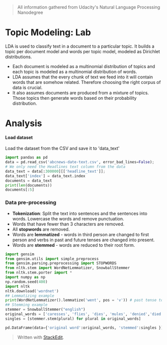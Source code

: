 > All information gathered from Udacity's Natural Language Processing Nanodegree

# Topic Modeling: Lab

LDA is used to classify text in a document to a particular topic. It builds a topic per document model and words per topic model, modeled as Dirichlet distributions.

-   Each document is modeled as a multinomial distribution of topics and each topic is modeled as a multinomial distribution of words.
-   LDA assumes that the every chunk of text we feed into it will contain words that are somehow related. Therefore choosing the right corpus of data is crucial.
-   It also assumes documents are produced from a mixture of topics. Those topics then generate words based on their probability distribution.

# Analysis

#### Load dataset

Load the dataset from the CSV and save it to 'data_text'

```python
import pandas as pd
data = pd.read_csv('abcnews-date-text.csv', error_bad_lines=False);
# We only need the Headlines text column from the data
data_text = data[:300000][['headline_text']];
data_text['index'] = data_text.index
documents = data_text
print(len(documents))
documents[:5]
```
### Data pre-processing

-   **Tokenization**: Split the text into sentences and the sentences into words. Lowercase the words and remove punctuation.
-   Words that have fewer than 3 characters are removed.
-   All  **stopwords**  are removed.
-   Words are  **lemmatized**  - words in third person are changed to first person and verbs in past and future tenses are changed into present.
-   Words are  **stemmed**  - words are reduced to their root form.
```python
import gensim
from gensim.utils import simple_preprocess
from gensim.parsing.preprocessing import STOPWORDS
from nltk.stem import WordNetLemmatizer, SnowballStemmer
from nltk.stem.porter import *
import numpy as np
np.random.seed(400)
import nltk
nltk.download('wordnet')
## Lemmatizing example
print(WordNetLemmatizer().lemmatize('went', pos = 'v')) # past tense to present tense
## Stemming example
stemmer = SnowballStemmer("english")
original_words = ['caresses', 'flies', 'dies', 'mules', 'denied','died', 'agreed', 'owned', 'humbled', 'sized','meeting', 'stating', 'siezing', 'itemization','sensational', 'traditional', 'reference', 'colonizer','plotted']
singles = [stemmer.stem(plural) for plural in original_words]

pd.DataFrame(data={'original word':original_words, 'stemmed':singles })
```
> Written with [StackEdit](https://stackedit.io/).
<!--stackedit_data:
eyJoaXN0b3J5IjpbODI4OTkyMjA4XX0=
-->